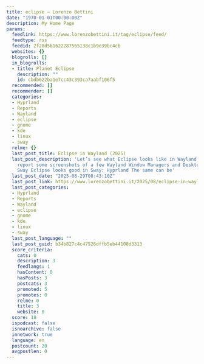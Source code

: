 ```yaml
---
title: eclipse – Lorenzo Bettini
date: "1970-01-01T00:00:00Z"
description: My Home Page
params:
  feedlink: https://www.lorenzobettini.it/tag/eclipse/feed/
  feedtype: rss
  feedid: 2f28d5b1622287565138c1b9e39bc4cb
  websites: {}
  blogrolls: []
  in_blogrolls:
  - title: Planet Eclipse
    description: ""
    id: cbdb622ba1e7cc43c393ca7aabf106f5
  recommended: []
  recommender: []
  categories:
  - Hyprland
  - Reports
  - Wayland
  - eclipse
  - gnome
  - kde
  - linux
  - sway
  relme: {}
  last_post_title: Eclipse in Wayland (2025)
  last_post_description: 'Let’s see what Eclipse looks like in Wayland in 2025. I
    report some screenshots of a few Wayland Window Managers and Desktop Environments.
    Sway Eclipse looks good in Sway: Hyprland The same can be'
  last_post_date: "2025-08-29T08:43:10Z"
  last_post_link: https://www.lorenzobettini.it/2025/08/eclipse-in-wayland-2025/
  last_post_categories:
  - Hyprland
  - Reports
  - Wayland
  - eclipse
  - gnome
  - kde
  - linux
  - sway
  last_post_language: ""
  last_post_guid: b34b827c4c47526dffb5eb44108d3313
  score_criteria:
    cats: 0
    description: 3
    feedlangs: 1
    hasContent: 0
    hasPosts: 3
    postcats: 3
    promoted: 5
    promotes: 0
    relme: 0
    title: 3
    website: 0
  score: 18
  ispodcast: false
  isnoarchive: false
  innetwork: true
  language: en
  postcount: 20
  avgpostlen: 0
---
```


